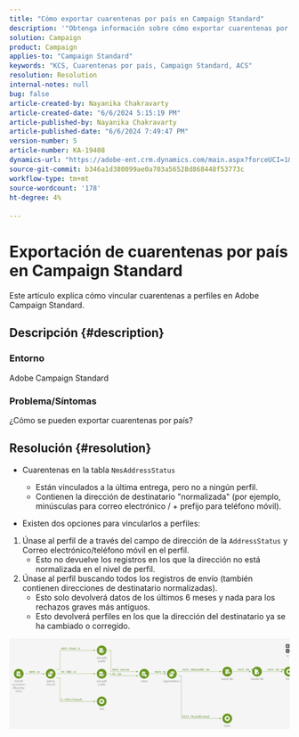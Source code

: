 ```yaml
---
title: "Cómo exportar cuarentenas por país en Campaign Standard"
description: '"Obtenga información sobre cómo exportar cuarentenas por país en Adobe Campaign Standard".'
solution: Campaign
product: Campaign
applies-to: "Campaign Standard"
keywords: "KCS, Cuarentenas por país, Campaign Standard, ACS"
resolution: Resolution
internal-notes: null
bug: false
article-created-by: Nayanika Chakravarty
article-created-date: "6/6/2024 5:15:19 PM"
article-published-by: Nayanika Chakravarty
article-published-date: "6/6/2024 7:49:47 PM"
version-number: 5
article-number: KA-19408
dynamics-url: "https://adobe-ent.crm.dynamics.com/main.aspx?forceUCI=1&pagetype=entityrecord&etn=knowledgearticle&id=2da70359-2824-ef11-840a-00224809adb3"
source-git-commit: b346a1d380099ae0a703a56528d868448f53773c
workflow-type: tm+mt
source-wordcount: '178'
ht-degree: 4%

---
```


# Exportación de cuarentenas por país en Campaign Standard


Este artículo explica cómo vincular cuarentenas a perfiles en Adobe Campaign Standard.

## Descripción {#description}


### <b>Entorno</b>

Adobe Campaign Standard

### <b>Problema/Síntomas</b>

¿Cómo se pueden exportar cuarentenas por país?


## Resolución {#resolution}


- Cuarentenas en la tabla ``NmsAddressStatus``
   - Están vinculados a la última entrega, pero no a ningún perfil.
   - Contienen la dirección de destinatario &quot;normalizada&quot; (por ejemplo, minúsculas para correo electrónico / + prefijo para teléfono móvil).


- Existen dos opciones para vincularlos a perfiles:


1. Únase al perfil de a través del campo de dirección de la ``AddressStatus`` y Correo electrónico/teléfono móvil en el perfil.
   - Esto no devuelve los registros en los que la dirección no está normalizada en el nivel de perfil.
2. Únase al perfil buscando todos los registros de envío (también contienen direcciones de destinatario normalizadas).
   - Esto solo devolverá datos de los últimos 6 meses y nada para los rechazos graves más antiguos.
   - Esto devolverá perfiles en los que la dirección del destinatario ya se ha cambiado o corregido.


![](assets/9aa27d94-2bce-ec11-a7b5-0022480a8e40.png)
